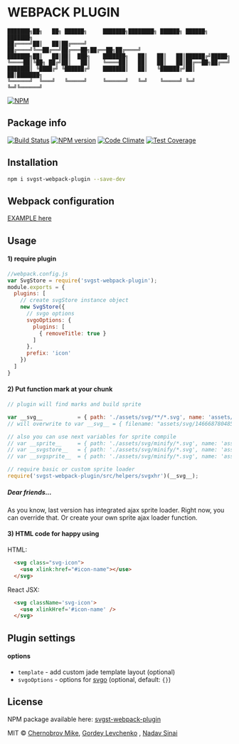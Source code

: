 # WEBPACK PLUGIN

```
███████╗██╗   ██╗ ██████╗     ███████╗████████╗ ██████╗ ██████╗ ███████╗
██╔════╝██║   ██║██╔════╝     ██╔════╝╚══██╔══╝██╔═══██╗██╔══██╗██╔════╝
███████╗██║   ██║██║  ███╗    ███████╗   ██║   ██║   ██║██████╔╝█████╗  
╚════██║╚██╗ ██╔╝██║   ██║    ╚════██║   ██║   ██║   ██║██╔══██╗██╔══╝  
███████║ ╚████╔╝ ╚██████╔╝    ███████║   ██║   ╚██████╔╝██║  ██║███████╗
╚══════╝  ╚═══╝   ╚═════╝     ╚══════╝   ╚═╝    ╚═════╝ ╚═╝  ╚═╝╚══════╝                                                                     
```

[![NPM](https://nodei.co/npm/svgst-webpack-plugin.png?downloads=true&downloadRank=true&stars=true)](https://nodei.co/npm/svgst-webpack-plugin/)

## Package info
[![Build Status](https://travis-ci.org/pafnuty/svgst-webpack-plugin.svg?branch=master)](https://travis-ci.org/pafnuty/svgst-webpack-plugin)
[![NPM version](https://badge.fury.io/js/svgst-webpack-plugin.svg)](https://badge.fury.io/js/svgst-webpack-plugin)
[![Code Climate](https://codeclimate.com/github/pafnuty/svgst-webpack-plugin/badges/gpa.svg)](https://codeclimate.com/github/pafnuty/svgst-webpack-plugin)
[![Test Coverage](https://codeclimate.com/github/pafnuty/svgst-webpack-plugin/badges/coverage.svg)](https://codeclimate.com/github/pafnuty/svgst-webpack-plugin/coverage)

## Installation
```bash
npm i svgst-webpack-plugin --save-dev
```

## Webpack configuration

[EXAMPLE here](https://github.com/pafnuty/svgst-webpack-plugin/tree/master/platform)

## Usage
#### 1) require plugin
```javascript
//webpack.config.js
var SvgStore = require('svgst-webpack-plugin');
module.exports = {
  plugins: [
    // create svgStore instance object
    new SvgStore({
      // svgo options
      svgoOptions: {
        plugins: [
          { removeTitle: true }
        ]
      },
      prefix: 'icon'
    })
  ]
}
```

#### 2) Put function mark at your chunk
```javascript
// plugin will find marks and build sprite

var __svg__           = { path: './assets/svg/**/*.svg', name: 'assets/svg/[hash].logos.svg' };
// will overwrite to var __svg__ = { filename: "assets/svg/1466687804854.logos.svg" };

// also you can use next variables for sprite compile
// var __sprite__     = { path: './assets/svg/minify/*.svg', name: 'assets/svg/[hash].icons.svg' };
// var __svgstore__   = { path: './assets/svg/minify/*.svg', name: 'assets/svg/[hash].stuff.svg' };
// var __svgsprite__  = { path: './assets/svg/minify/*.svg', name: 'assets/svg/[hash].1logos.svg' };

// require basic or custom sprite loader
require('svgst-webpack-plugin/src/helpers/svgxhr')(__svg__);
```

##### Dear friends...
As you know, last version has integrated ajax sprite loader.
Right now, you can override that.
Or create your own sprite ajax loader function.

#### 3) HTML code for happy using
HTML:
```html
  <svg class="svg-icon">
    <use xlink:href="#icon-name"></use>
  </svg>
```
React JSX:
```html
  <svg className='svg-icon'>
    <use xlinkHref='#icon-name' />
  </svg>
```
## Plugin settings

#### options
- `template` - add custom jade template layout (optional)
- `svgoOptions` - options for [svgo](https://github.com/svg/svgo) (optional, default: `{}`)


## License

NPM package available here: [svgst-webpack-plugin](https://www.npmjs.com/package/svgst-webpack-plugin)

MIT © [Chernobrov Mike](http://mrsum.ru), [Gordey Levchenko](https://github.com/lgordey) , [Nadav Sinai](https://github.com/nadavsinai)
